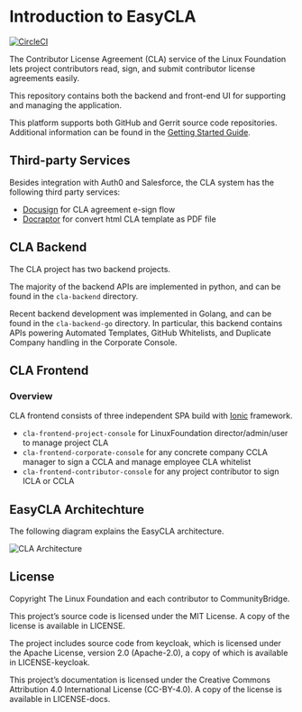 # Introduction to EasyCLA

[![CircleCI](https://circleci.com/gh/communitybridge/easycla.svg?style=svg)](https://circleci.com/gh/communitybridge/easycla)

The Contributor License Agreement \(CLA\) service of the Linux Foundation lets project contributors read, sign, and submit contributor license agreements easily.

This repository contains both the backend and front-end UI for supporting and managing the application.

This platform supports both GitHub and Gerrit source code repositories. Additional information can be found in the [Getting Started Guide](getting-started/).

## Third-party Services

Besides integration with Auth0 and Salesforce, the CLA system has the following third party services:

* [Docusign](https://www.docusign.com/) for CLA agreement e-sign flow
* [Docraptor](https://docraptor.com/) for convert html CLA template as PDF file

## CLA Backend

The CLA project has two backend projects.

The majority of the backend APIs are implemented in python, and can be found in the `cla-backend` directory.

Recent backend development was implemented in Golang, and can be found in the `cla-backend-go` directory. In particular, this backend contains APIs powering Automated Templates, GitHub Whitelists, and Duplicate Company handling in the Corporate Console.

## CLA Frontend

### Overview

CLA frontend consists of three independent SPA build with [Ionic](https://ionicframework.com/) framework.

* `cla-frontend-project-console` for LinuxFoundation director/admin/user to manage project CLA
* `cla-frontend-corporate-console` for any concrete company CCLA manager to sign a CCLA and manage employee CLA whitelist
* `cla-frontend-contributor-console` for any project contributor to sign ICLA or CCLA

## EasyCLA Architechture

The following diagram explains the EasyCLA architecture.

![CLA Architecture](../.gitbook/assets/architecture-overview.png)

## License

Copyright The Linux Foundation and each contributor to CommunityBridge.

This project’s source code is licensed under the MIT License. A copy of the license is available in LICENSE.

The project includes source code from keycloak, which is licensed under the Apache License, version 2.0 \(Apache-2.0\), a copy of which is available in LICENSE-keycloak.

This project’s documentation is licensed under the Creative Commons Attribution 4.0 International License \(CC-BY-4.0\). A copy of the license is available in LICENSE-docs.
